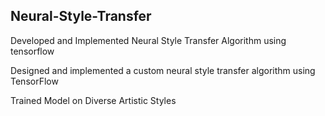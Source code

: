 ## Neural-Style-Transfer

Developed and Implemented Neural Style Transfer Algorithm using tensorflow

Designed and implemented a custom neural style transfer algorithm using TensorFlow

Trained Model on Diverse Artistic Styles
